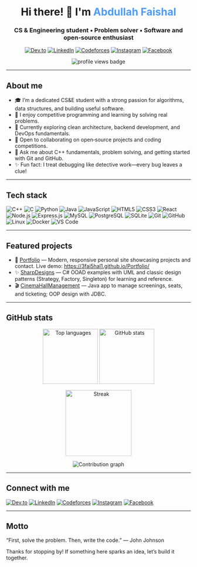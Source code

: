 <!-- Profile Header -->
<div align="center">
  <h1>Hi there! 👋 I'm <span style="color:#4F9CF9">Abdullah Faishal</span></h1>
  <h3>CS & Engineering student • Problem solver • Software and open‑source enthusiast</h3>

  <!-- Quick badges -->
  <p>
    <a href="https://dev.to/3fai5hal1"><img alt="Dev.to" src="https://img.shields.io/badge/Dev.to-0A0A0A?style=flat&logo=dev.to&logoColor=white"></a>
    <a href="https://linkedin.com/in/abdullahfaishal"><img alt="LinkedIn" src="https://img.shields.io/badge/LinkedIn-0A66C2?style=flat&logo=linkedin&logoColor=white"></a>
    <a href="https://codeforces.com/profile/3faishal1"><img alt="Codeforces" src="https://img.shields.io/badge/Codeforces-445f9d?style=flat&logo=codeforces&logoColor=white"></a>
    <a href="https://instagram.com/3fai5hal1"><img alt="Instagram" src="https://img.shields.io/badge/Instagram-E4405F?style=flat&logo=instagram&logoColor=white"></a>
    <a href="https://fb.com/3fai5hal1"><img alt="Facebook" src="https://img.shields.io/badge/Facebook-0866FF?style=flat&logo=facebook&logoColor=white"></a>
  </p>

  <img src="https://komarev.com/ghpvc/?username=3fai5hal1&label=Profile%20views&color=0e75b6&style=flat" alt="profile views badge" />
</div>

---

## About me
- 🎓 I’m a dedicated CS&E student with a strong passion for algorithms, data structures, and building useful software.
- 🧩 I enjoy competitive programming and learning by solving real problems.
- 🌱 Currently exploring clean architecture, backend development, and DevOps fundamentals.
- 🤝 Open to collaborating on open‑source projects and coding competitions.
- 💬 Ask me about C++ fundamentals, problem solving, and getting started with Git and GitHub.
- ✨ Fun fact: I treat debugging like detective work—every bug leaves a clue!

---

## Tech stack
<p>
  <!-- Languages -->
  <img alt="C++" src="https://img.shields.io/badge/C++-00599C?style=flat&logo=cplusplus&logoColor=white" />
  <img alt="C" src="https://img.shields.io/badge/C-A8B9CC?style=flat&logo=c&logoColor=black" />
  <img alt="Python" src="https://img.shields.io/badge/Python-3776AB?style=flat&logo=python&logoColor=white" />
  <img alt="Java" src="https://img.shields.io/badge/Java-007396?style=flat&logo=openjdk&logoColor=white" />
  <img alt="JavaScript" src="https://img.shields.io/badge/JavaScript-323330?style=flat&logo=javascript&logoColor=F7DF1E" />

  <!-- Web / Frameworks -->
  <img alt="HTML5" src="https://img.shields.io/badge/HTML5-e34f26?style=flat&logo=html5&logoColor=white" />
  <img alt="CSS3" src="https://img.shields.io/badge/CSS3-1572B6?style=flat&logo=css3&logoColor=white" />
  <img alt="React" src="https://img.shields.io/badge/React-20232A?style=flat&logo=react&logoColor=61DAFB" />
  <img alt="Node.js" src="https://img.shields.io/badge/Node.js-43853D?style=flat&logo=node.js&logoColor=white" />
  <img alt="Express.js" src="https://img.shields.io/badge/Express.js-000000?style=flat&logo=express&logoColor=white" />

  <!-- Databases -->
  <img alt="MySQL" src="https://img.shields.io/badge/MySQL-005C84?style=flat&logo=mysql&logoColor=white" />
  <img alt="PostgreSQL" src="https://img.shields.io/badge/PostgreSQL-316192?style=flat&logo=postgresql&logoColor=white" />
  <img alt="SQLite" src="https://img.shields.io/badge/SQLite-07405E?style=flat&logo=sqlite&logoColor=white" />

  <!-- Tools -->
  <img alt="Git" src="https://img.shields.io/badge/Git-F05032?style=flat&logo=git&logoColor=white" />
  <img alt="GitHub" src="https://img.shields.io/badge/GitHub-181717?style=flat&logo=github&logoColor=white" />
  <img alt="Linux" src="https://img.shields.io/badge/Linux-FCC624?style=flat&logo=linux&logoColor=black" />
  <img alt="Docker" src="https://img.shields.io/badge/Docker-2496ED?style=flat&logo=docker&logoColor=white" />
  <img alt="VS Code" src="https://img.shields.io/badge/VS%20Code-007ACC?style=flat&logo=visualstudiocode&logoColor=white" />
</p>

---

## Featured projects
- 🚀 [Portfolio](https://github.com/3fai5hal1/Portfolio) — Modern, responsive personal site showcasing projects and contact. Live demo: https://3fai5hal1.github.io/Portfolio/
- ✨ [SharpDesigns](https://github.com/3fai5hal1/SharpDesigns) — C# OOAD examples with UML and classic design patterns (Strategy, Factory, Singleton) for learning and reference.
- 🎬 [CinemaHallManagement](https://github.com/3fai5hal1/CinemaHallManagement) — Java app to manage screenings, seats, and ticketing; OOP design with JDBC.

<!--
Want visual repo cards? Add lines like:
[![Readme Card](https://github-readme-stats.vercel.app/api/pin/?username=3fai5hal1&repo=Portfolio&theme=tokyonight)](https://github.com/3fai5hal1/Portfolio)
[![Readme Card](https://github-readme-stats.vercel.app/api/pin/?username=3fai5hal1&repo=SharpDesigns&theme=tokyonight)](https://github.com/3fai5hal1/SharpDesigns)
[![Readme Card](https://github-readme-stats.vercel.app/api/pin/?username=3fai5hal1&repo=CinemaHallManagement&theme=tokyonight)](https://github.com/3fai5hal1/CinemaHallManagement)
-->

---

## GitHub stats
<p align="center">
  <img alt="Top languages" height="150" src="https://github-readme-stats.vercel.app/api/top-langs/?username=3fai5hal1&layout=compact&theme=tokyonight&hide_border=true" />
  <img alt="GitHub stats" height="150" src="https://github-readme-stats.vercel.app/api?username=3fai5hal1&show_icons=true&theme=tokyonight&hide_border=true" />
</p>

<p align="center">
  <img alt="Streak" height="180" src="https://streak-stats.demolab.com?user=3fai5hal1&theme=tokyonight&hide_border=true" />
</p>

<p align="center">
  <img alt="Contribution graph" src="https://github-readme-activity-graph.vercel.app/graph?username=3fai5hal1&theme=tokyo-night&hide_border=true" />
</p>

---

## Connect with me
<p>
  <a href="https://dev.to/3fai5hal1"><img alt="Dev.to" src="https://img.shields.io/badge/Dev.to-0A0A0A?style=for-the-badge&logo=dev.to&logoColor=white"></a>
  <a href="https://linkedin.com/in/abdullahfaishal"><img alt="LinkedIn" src="https://img.shields.io/badge/LinkedIn-0A66C2?style=for-the-badge&logo=linkedin&logoColor=white"></a>
  <a href="https://codeforces.com/profile/3fai5hal1"><img alt="Codeforces" src="https://img.shields.io/badge/Codeforces-445f9d?style=for-the-badge&logo=codeforces&logoColor=white"></a>
  <a href="https://instagram.com/3fai5hal1"><img alt="Instagram" src="https://img.shields.io/badge/Instagram-E4405F?style=for-the-badge&logo=instagram&logoColor=white"></a>
  <a href="https://fb.com/3fai5hal1"><img alt="Facebook" src="https://img.shields.io/badge/Facebook-0866FF?style=for-the-badge&logo=facebook&logoColor=white"></a>
</p>

---

## Motto
“First, solve the problem. Then, write the code.” — John Johnson

Thanks for stopping by! If something here sparks an idea, let’s build it together.